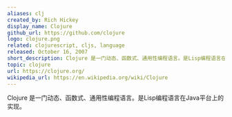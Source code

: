 ```yaml
---
aliases: clj
created_by: Rich Hickey
display_name: Clojure
github_url: https://github.com/clojure
logo: clojure.png
related: clojurescript, cljs, language
released: October 16, 2007
short_description: Clojure 是一门动态、函数式、通用性编程语言。是Lisp编程语言在Java平台上的实现。
topic: clojure
url: https://clojure.org/
wikipedia_url: https://en.wikipedia.org/wiki/Clojure
---
```

Clojure 是一门动态、函数式、通用性编程语言。是Lisp编程语言在Java平台上的实现。